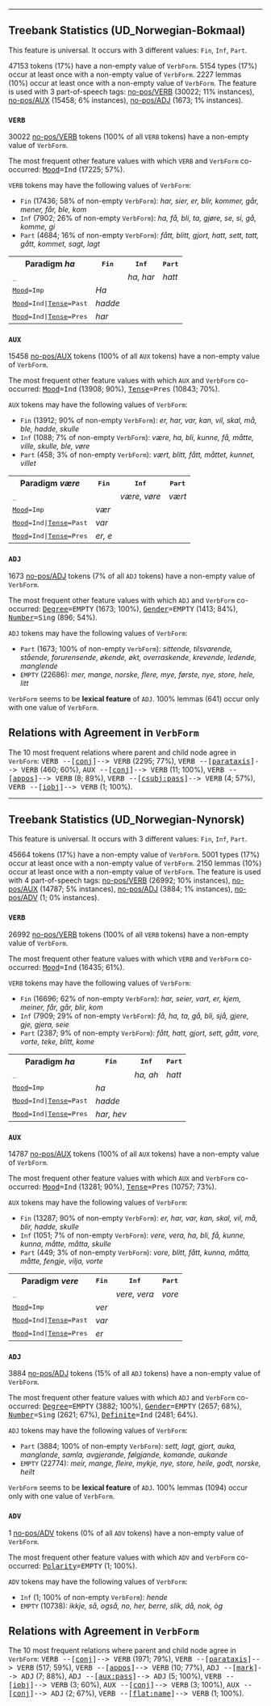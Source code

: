 

--------------------------------------------------------------------------------

## Treebank Statistics (UD_Norwegian-Bokmaal)

This feature is universal.
It occurs with 3 different values: `Fin`, `Inf`, `Part`.

47153 tokens (17%) have a non-empty value of `VerbForm`.
5154 types (17%) occur at least once with a non-empty value of `VerbForm`.
2227 lemmas (10%) occur at least once with a non-empty value of `VerbForm`.
The feature is used with 3 part-of-speech tags: [no-pos/VERB]() (30022; 11% instances), [no-pos/AUX]() (15458; 6% instances), [no-pos/ADJ]() (1673; 1% instances).

### `VERB`

30022 [no-pos/VERB]() tokens (100% of all `VERB` tokens) have a non-empty value of `VerbForm`.

The most frequent other feature values with which `VERB` and `VerbForm` co-occurred: <tt><a href="Mood.html">Mood</a>=Ind</tt> (17225; 57%).

`VERB` tokens may have the following values of `VerbForm`:

* `Fin` (17436; 58% of non-empty `VerbForm`): <em>har, sier, er, blir, kommer, går, mener, får, ble, kom</em>
* `Inf` (7902; 26% of non-empty `VerbForm`): <em>ha, få, bli, ta, gjøre, se, si, gå, komme, gi</em>
* `Part` (4684; 16% of non-empty `VerbForm`): <em>fått, blitt, gjort, hatt, sett, tatt, gått, kommet, sagt, lagt</em>

<table>
  <tr><th>Paradigm <i>ha</i></th><th><tt>Fin</tt></th><th><tt>Inf</tt></th><th><tt>Part</tt></th></tr>
  <tr><td><tt>_</tt></td><td></td><td><em>ha, har</em></td><td><em>hatt</em></td></tr>
  <tr><td><tt><a href="Mood.html">Mood</a>=Imp</tt></td><td><em>Ha</em></td><td></td><td></td></tr>
  <tr><td><tt><a href="Mood.html">Mood</a>=Ind|<a href="Tense.html">Tense</a>=Past</tt></td><td><em>hadde</em></td><td></td><td></td></tr>
  <tr><td><tt><a href="Mood.html">Mood</a>=Ind|<a href="Tense.html">Tense</a>=Pres</tt></td><td><em>har</em></td><td></td><td></td></tr>
</table>

### `AUX`

15458 [no-pos/AUX]() tokens (100% of all `AUX` tokens) have a non-empty value of `VerbForm`.

The most frequent other feature values with which `AUX` and `VerbForm` co-occurred: <tt><a href="Mood.html">Mood</a>=Ind</tt> (13908; 90%), <tt><a href="Tense.html">Tense</a>=Pres</tt> (10843; 70%).

`AUX` tokens may have the following values of `VerbForm`:

* `Fin` (13912; 90% of non-empty `VerbForm`): <em>er, har, var, kan, vil, skal, må, ble, hadde, skulle</em>
* `Inf` (1088; 7% of non-empty `VerbForm`): <em>være, ha, bli, kunne, få, måtte, ville, skulle, ble, vøre</em>
* `Part` (458; 3% of non-empty `VerbForm`): <em>vært, blitt, fått, måttet, kunnet, villet</em>

<table>
  <tr><th>Paradigm <i>være</i></th><th><tt>Fin</tt></th><th><tt>Inf</tt></th><th><tt>Part</tt></th></tr>
  <tr><td><tt>_</tt></td><td></td><td><em>være, vøre</em></td><td><em>vært</em></td></tr>
  <tr><td><tt><a href="Mood.html">Mood</a>=Imp</tt></td><td><em>vær</em></td><td></td><td></td></tr>
  <tr><td><tt><a href="Mood.html">Mood</a>=Ind|<a href="Tense.html">Tense</a>=Past</tt></td><td><em>var</em></td><td></td><td></td></tr>
  <tr><td><tt><a href="Mood.html">Mood</a>=Ind|<a href="Tense.html">Tense</a>=Pres</tt></td><td><em>er, e</em></td><td></td><td></td></tr>
</table>

### `ADJ`

1673 [no-pos/ADJ]() tokens (7% of all `ADJ` tokens) have a non-empty value of `VerbForm`.

The most frequent other feature values with which `ADJ` and `VerbForm` co-occurred: <tt><a href="Degree.html">Degree</a>=EMPTY</tt> (1673; 100%), <tt><a href="Gender.html">Gender</a>=EMPTY</tt> (1413; 84%), <tt><a href="Number.html">Number</a>=Sing</tt> (896; 54%).

`ADJ` tokens may have the following values of `VerbForm`:

* `Part` (1673; 100% of non-empty `VerbForm`): <em>sittende, tilsvarende, stående, forurensende, økende, økt, overraskende, krevende, ledende, manglende</em>
* `EMPTY` (22686): <em>mer, mange, norske, flere, mye, første, nye, store, hele, litt</em>

`VerbForm` seems to be **lexical feature** of `ADJ`. 100% lemmas (641) occur only with one value of `VerbForm`.

## Relations with Agreement in `VerbForm`

The 10 most frequent relations where parent and child node agree in `VerbForm`:
<tt>VERB --[<a href="../dep/conj.html">conj</a>]--> VERB</tt> (2295; 77%),
<tt>VERB --[<a href="../dep/parataxis.html">parataxis</a>]--> VERB</tt> (460; 60%),
<tt>AUX --[<a href="../dep/conj.html">conj</a>]--> VERB</tt> (11; 100%),
<tt>VERB --[<a href="../dep/appos.html">appos</a>]--> VERB</tt> (8; 89%),
<tt>VERB --[<a href="../dep/csubj:pass.html">csubj:pass</a>]--> VERB</tt> (4; 57%),
<tt>VERB --[<a href="../dep/iobj.html">iobj</a>]--> VERB</tt> (1; 100%).



--------------------------------------------------------------------------------

## Treebank Statistics (UD_Norwegian-Nynorsk)

This feature is universal.
It occurs with 3 different values: `Fin`, `Inf`, `Part`.

45664 tokens (17%) have a non-empty value of `VerbForm`.
5001 types (17%) occur at least once with a non-empty value of `VerbForm`.
2150 lemmas (10%) occur at least once with a non-empty value of `VerbForm`.
The feature is used with 4 part-of-speech tags: [no-pos/VERB]() (26992; 10% instances), [no-pos/AUX]() (14787; 5% instances), [no-pos/ADJ]() (3884; 1% instances), [no-pos/ADV]() (1; 0% instances).

### `VERB`

26992 [no-pos/VERB]() tokens (100% of all `VERB` tokens) have a non-empty value of `VerbForm`.

The most frequent other feature values with which `VERB` and `VerbForm` co-occurred: <tt><a href="Mood.html">Mood</a>=Ind</tt> (16435; 61%).

`VERB` tokens may have the following values of `VerbForm`:

* `Fin` (16696; 62% of non-empty `VerbForm`): <em>har, seier, vart, er, kjem, meiner, får, går, blir, kom</em>
* `Inf` (7909; 29% of non-empty `VerbForm`): <em>få, ha, ta, gå, bli, sjå, gjere, gje, gjera, seie</em>
* `Part` (2387; 9% of non-empty `VerbForm`): <em>fått, hatt, gjort, sett, gått, vore, vorte, teke, blitt, kome</em>

<table>
  <tr><th>Paradigm <i>ha</i></th><th><tt>Fin</tt></th><th><tt>Inf</tt></th><th><tt>Part</tt></th></tr>
  <tr><td><tt>_</tt></td><td></td><td><em>ha, ah</em></td><td><em>hatt</em></td></tr>
  <tr><td><tt><a href="Mood.html">Mood</a>=Imp</tt></td><td><em>ha</em></td><td></td><td></td></tr>
  <tr><td><tt><a href="Mood.html">Mood</a>=Ind|<a href="Tense.html">Tense</a>=Past</tt></td><td><em>hadde</em></td><td></td><td></td></tr>
  <tr><td><tt><a href="Mood.html">Mood</a>=Ind|<a href="Tense.html">Tense</a>=Pres</tt></td><td><em>har, hev</em></td><td></td><td></td></tr>
</table>

### `AUX`

14787 [no-pos/AUX]() tokens (100% of all `AUX` tokens) have a non-empty value of `VerbForm`.

The most frequent other feature values with which `AUX` and `VerbForm` co-occurred: <tt><a href="Mood.html">Mood</a>=Ind</tt> (13281; 90%), <tt><a href="Tense.html">Tense</a>=Pres</tt> (10757; 73%).

`AUX` tokens may have the following values of `VerbForm`:

* `Fin` (13287; 90% of non-empty `VerbForm`): <em>er, har, var, kan, skal, vil, må, blir, hadde, skulle</em>
* `Inf` (1051; 7% of non-empty `VerbForm`): <em>vere, vera, ha, bli, få, kunne, kunna, måtte, måtta, skulle</em>
* `Part` (449; 3% of non-empty `VerbForm`): <em>vore, blitt, fått, kunna, måtta, måtte, fengje, vilja, vorte</em>

<table>
  <tr><th>Paradigm <i>vere</i></th><th><tt>Fin</tt></th><th><tt>Inf</tt></th><th><tt>Part</tt></th></tr>
  <tr><td><tt>_</tt></td><td></td><td><em>vere, vera</em></td><td><em>vore</em></td></tr>
  <tr><td><tt><a href="Mood.html">Mood</a>=Imp</tt></td><td><em>ver</em></td><td></td><td></td></tr>
  <tr><td><tt><a href="Mood.html">Mood</a>=Ind|<a href="Tense.html">Tense</a>=Past</tt></td><td><em>var</em></td><td></td><td></td></tr>
  <tr><td><tt><a href="Mood.html">Mood</a>=Ind|<a href="Tense.html">Tense</a>=Pres</tt></td><td><em>er</em></td><td></td><td></td></tr>
</table>

### `ADJ`

3884 [no-pos/ADJ]() tokens (15% of all `ADJ` tokens) have a non-empty value of `VerbForm`.

The most frequent other feature values with which `ADJ` and `VerbForm` co-occurred: <tt><a href="Degree.html">Degree</a>=EMPTY</tt> (3882; 100%), <tt><a href="Gender.html">Gender</a>=EMPTY</tt> (2657; 68%), <tt><a href="Number.html">Number</a>=Sing</tt> (2621; 67%), <tt><a href="Definite.html">Definite</a>=Ind</tt> (2481; 64%).

`ADJ` tokens may have the following values of `VerbForm`:

* `Part` (3884; 100% of non-empty `VerbForm`): <em>sett, lagt, gjort, auka, manglande, samla, avgjerande, følgjande, komande, aukande</em>
* `EMPTY` (22774): <em>meir, mange, fleire, mykje, nye, store, heile, godt, norske, heilt</em>

`VerbForm` seems to be **lexical feature** of `ADJ`. 100% lemmas (1094) occur only with one value of `VerbForm`.

### `ADV`

1 [no-pos/ADV]() tokens (0% of all `ADV` tokens) have a non-empty value of `VerbForm`.

The most frequent other feature values with which `ADV` and `VerbForm` co-occurred: <tt><a href="Polarity.html">Polarity</a>=EMPTY</tt> (1; 100%).

`ADV` tokens may have the following values of `VerbForm`:

* `Inf` (1; 100% of non-empty `VerbForm`): <em>hende</em>
* `EMPTY` (10738): <em>ikkje, så, også, no, her, berre, slik, då, nok, òg</em>

## Relations with Agreement in `VerbForm`

The 10 most frequent relations where parent and child node agree in `VerbForm`:
<tt>VERB --[<a href="../dep/conj.html">conj</a>]--> VERB</tt> (1971; 79%),
<tt>VERB --[<a href="../dep/parataxis.html">parataxis</a>]--> VERB</tt> (517; 59%),
<tt>VERB --[<a href="../dep/appos.html">appos</a>]--> VERB</tt> (10; 77%),
<tt>ADJ --[<a href="../dep/mark.html">mark</a>]--> ADJ</tt> (7; 88%),
<tt>ADJ --[<a href="../dep/aux:pass.html">aux:pass</a>]--> ADJ</tt> (5; 100%),
<tt>VERB --[<a href="../dep/iobj.html">iobj</a>]--> VERB</tt> (3; 60%),
<tt>AUX --[<a href="../dep/conj.html">conj</a>]--> VERB</tt> (3; 100%),
<tt>AUX --[<a href="../dep/conj.html">conj</a>]--> ADJ</tt> (2; 67%),
<tt>VERB --[<a href="../dep/flat:name.html">flat:name</a>]--> VERB</tt> (1; 100%).

